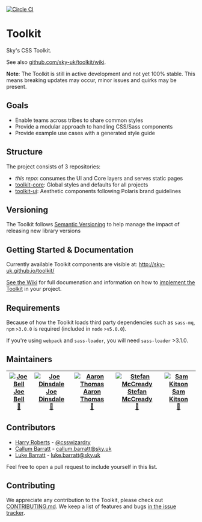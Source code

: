 [![Circle CI](https://circleci.com/gh/sky-uk/toolkit/tree/master.svg?style=svg&circle-token=6b7a4f1adf2fb7fad8c0942b8d4d8386afb681f4)](https://circleci.com/gh/sky-uk/toolkit/tree/master)

# Toolkit

Sky's CSS Toolkit.

See also [github.com/sky-uk/toolkit/wiki](https://github.com/sky-uk/toolkit/wiki).

**Note**: The Toolkit is still in active development and not yet 100% stable. This means breaking updates may occur, minor issues and quirks may be present.

## Goals

- Enable teams across tribes to share common styles
- Provide a modular approach to handling CSS/Sass components
- Provide example use cases with a generated style guide

## Structure

The project consists of 3 repositories: 

- _this repo_: consumes the UI and Core layers and serves static pages
- [toolkit-core](https://github.com/sky-uk/toolkit-core): Global styles and defaults for all projects
- [toolkit-ui](https://github.com/sky-uk/toolkit-ui): Aesthetic components following Polaris brand guidelines

## Versioning

The Toolkit follows [Semantic Versioning](http://semver.org) to help manage the impact of releasing new library versions

## Getting Started & Documentation

Currently available Toolkit components are visible at: http://sky-uk.github.io/toolkit/

[See the Wiki](https://github.com/sky-uk/toolkit/wiki/) for full documenation and information on how to [implement the Toolkit](https://github.com/sky-uk/toolkit/wiki/Getting-started) in your project.

## Requirements

Because of how the Toolkit loads third party dependencies such as `sass-mq`, `npm` `>3.0.0` is required (included in `node` `>v5.0.0`).

If you're using `webpack` and `sass-loader`, you will need `sass-loader` >3.1.0.

## Maintainers

| [![Joe Bell](https://avatars.githubusercontent.com/joebell93?s=100)<br />Joe Bell](https://github.com/joebell93)<br />[📧](mailto:joseph.bell@sky.uk) | [![Joe Dinsdale](https://avatars.githubusercontent.com/mrdinsdale?s=100)<br />Joe Dinsdale](https://github.com/mrdinsdale)<br />[📧](mailto:joseph.dinsdale@sky.uk) | [![Aaron Thomas](https://avatars.githubusercontent.com/aaronthomas?s=100)<br />Aaron Thomas](https://github.com/aaronthomas)<br />[📧](mailto:aaron.thomas@sky.uk) | [![Stefan McCready](https://avatars.githubusercontent.com/StefanMcCready?s=100)<br />Stefan McCready](https://github.com/StefanMcCready)<br />[📧](mailto:stefan.mccready@sky.uk) | [![Sam Kitson](https://avatars.githubusercontent.com/skitson?s=100)<br />Sam Kitson](https://github.com/skitson)<br />[📧](mailto:sam.kitson@sky.uk) |      
| :---: | :---: | :---: | :---: | :---: |

## Contributors

- [Harry Roberts](https://github.com/csswizardry) - [@csswizardry](https://twitter.com/csswizardry)
- [Callum Barratt](https://github.com/cbarratt) - callum.barratt@sky.uk
- [Luke Barratt](https://github.com/lbarratt) - luke.barratt@sky.uk

Feel free to open a pull request to include yourself in this list. 

## Contributing

We appreciate any contribution to the Toolkit, please check out [CONTRIBUTING.md](CONTRIBUTING.md).
We keep a list of features and bugs [in the issue tracker](https://github.com/sky-uk/toolkit/issues).
